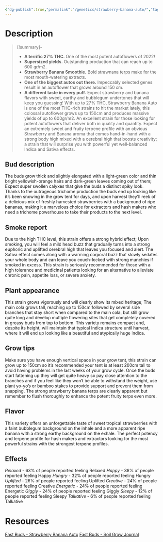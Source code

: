 ```yaml
---
{"dg-publish":true,"permalink":"/genetics/strawberry-banana-auto/","tags":["evergreen"],"created":"2025-06-25T19:25:54.000+04:00","updated":"2025-06-28T06:54:41.744+04:00"}
---
```


# Description
>[!summary]-
>- **A terrific 27% THC.** One of the most potent autoflowers of 2022! 
>- **Supersized yields.** Outstanding production that can reach up to 600 gr/m2.
>- **Strawberry Banana Smoothie.** Bold strawnana terps make for the most mouth-watering extracts. 
>- **One of the biggest autos out there.** Impeccably selected genes result in an autoflower that grows around 150 cm.
>- **A different taste in every puff.** Expect strawberry and banana flavors with sweet, earthy and bubblegum undertones that will keep you guessing!
With up to 27% THC, Strawberry Banana Auto is one of the most THC-rich strains to hit the market lately, this colossal autoflower grows up to 150cm and produces massive yields of up to 600gr/m2. An excellent strain for those looking for potent autoflowers that deliver both in quality and quantity. Expect an extremely sweet and fruity terpene profile with an obvious Strawberry and Banana aroma that comes hand-in-hand with a strong body high mixed with a cerebral high that boosts creativity; a strain that will surprise you with powerful yet well-balanced Indica and Sativa effects.
## Bud description
The buds grow thick and slightly elongated with a light-green color and thin bright yellowish-orange hairs and dark-green leaves coming out of them; Expect super swollen calyxes that give the buds a distinct spiky look. Thanks to the outrageous trichome production the buds end up looking like it’s been snowing in the grow tent for days, and upon harvest they’ll reek of a delicious mix of freshly harvested strawberries with a background of ripe bananas, making it a marvelous choice for extractors and hash makers who need a trichome powerhouse to take their products to the next level.
## Smoke report
Due to the high THC level, this strain offers a strong hybrid effect; Upon smoking, you will feel a mild head buzz that gradually turns into a strong euphoric and uplifted cerebral high that leaves you focused and alert. The Sativa effect comes along with a warming corporal buzz that slowly sedates your whole body and can leave you couch-locked with strong munchies if smoked in excess. This strain is seriously recommended for those with a high tolerance and medicinal patients looking for an alternative to alleviate chronic pain, appetite loss, or severe anxiety.
## Plant appearance
This strain grows vigorously and will clearly show its mixed heritage; The main cola grows tall, reaching up to 150cm followed by several side branches that stay short when compared to the main cola, but still grow quite long and develop multiple flowering sites that get completely covered in greasy buds from top to bottom. This variety remains compact and, despite its height, will maintain that typical Indica structure until harvest, where it will end up looking like a beautiful and atypically huge Indica.
## Grow tips
Make sure you have enough vertical space in your grow tent, this strain can grow up to 150cm so it’s recommended your tent is at least 200cm tall to avoid having problems in the last weeks of your grow cycle. Once the buds start fattening up they will get quite heavy so pay close attention to the branches and if you feel like they won’t be able to withstand the weight, use plant yo-yo’s or bamboo stakes to provide support and prevent them from snapping. The strong strawberry banana terps are clearly apparent but remember to flush thoroughly to enhance the potent fruity terps even more.
## Flavor
This variety offers an unforgettable taste of sweet tropical strawberries with a faint bubblegum background on the inhale and a more apparent ripe banana with a strong earthy background on the exhale. The perfect potency and terpene profile for hash makers and extractors looking for the most powerful strains with the strongest terpene profiles.
## Effects
*Relaxed* - 63% of people reported feeling Relaxed
*Happy* - 38% of people reported feeling Happy
*Hungry* - 32% of people reported feeling Hungry
*Uplifted* - 26% of people reported feeling Uplifted
*Creative* - 24% of people reported feeling Creative
*Energetic* - 24% of people reported feeling Energetic
*Giggly* - 24% of people reported feeling Giggly
*Sleepy* - 12% of people reported feeling Sleepy
*Talkative* - 6% of people reported feeling Talkative
# Resources
[Fast Buds - Strawberry Banana Auto](https://fastbuds.com/seeds/strawberry-banana-auto)
[Fast Buds - Soil Grow Journal](https://fastbuds.com/us/news/strawberry-banana-auto-cannabis-strain-week-by-week-guide)